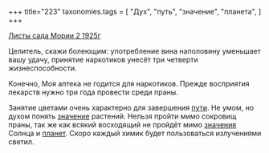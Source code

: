 +++
title="223"
taxonomies.tags = [
 "Дух",
 "путь",
 "значение",
 "планета",
]
+++

[Листы сада Мории 2 1925г](/agni/1925)

Целитель, скажи болеющим: употребление вина наполовину уменьшает вашу удачу, принятие наркотиков унесёт три четверти жизнеспособности.   

Конечно, Моя аптека не годится для наркотиков. Прежде восприятия лекарств нужно три года провести среди праны.   

Занятие цветами очень характерно для завершения [пути](/tags/путь). Не умом, но духом понять [значение](/tags/значение) растений. Нельзя пройти мимо сокровищ праны, так же как всякий восходящий не пройдёт мимо [значения](/tags/значение) Солнца и [планет](/tags/планета). Скоро каждый химик будет пользоваться излучениями светил.   

